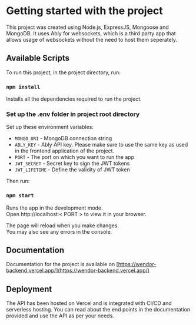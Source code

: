 # Getting started with the project

This project was created using Node.js, ExpressJS, Mongoose and MongoDB. It uses Ably for websockets, which is a third party app that allows usage of websockets without the need to host them seperately.

## Available Scripts

To run this project, in the project directory, run:

### `npm install`

Installs all the dependencies required to run the project.

### Set up the .env folder in project root directory

Set up these environment variables:
- `MONGO_URI` - MongoDB connection string
- `ABLY_KEY` - Ably API key. Please make sure to use the same key as used in the frontend application of the project.
- `PORT` - The port on which you want to run the app
- `JWT_SECRET` - Secret key to sign the JWT tokens
- `JWT_LIFETIME` - Define the validity of JWT token

Then run:

### `npm start`

Runs the app in the development mode.\
Open http://localhost:< PORT > to view it in your browser.

The page will reload when you make changes.\
You may also see any errors in the console.

## Documentation

Documentation for the project is available on [https://wendor-backend.vercel.app/](https://wendor-backend.vercel.app/)

## Deployment

The API has been hosted on Vercel and is integrated with CI/CD and serverless hosting.
You can read about the end points in the documentation provided and use the API as per your needs.